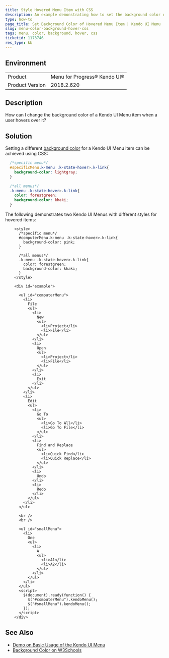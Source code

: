 ```yaml
---
title: Style Hovered Menu Item with CSS
description: An example demonstrating how to set the background color of a hovered Kendo UI Menu item
type: how-to
page_title: Set Background Color of Hovered Menu Item | Kendo UI Menu
slug: menu-color-background-hover-css
tags: menu, color, background, hover, css
ticketid: 1173746
res_type: kb
---
```


## Environment
<table>
 <tr>
  <td>Product</td>
  <td>Menu for Progress® Kendo UI®</td>
 </tr>
 <tr>
  <td>Product Version</td>
  <td>2018.2.620</td>
 </tr>
</table>

## Description

How can I change the background color of a Kendo UI Menu item when a user hovers over it?

## Solution

Setting a different [background color](https://www.w3schools.com/css/css_background.asp) for a Kendo UI Menu item can be achieved using CSS:  
```CSS
  /*specific menu*/
  #specificMenu.k-menu .k-state-hover>.k-link{
    background-color: lightgray;
  }

  /*all menus*/
  .k-menu .k-state-hover>.k-link{
    color: forestgreen;
    background-color: khaki;
  }
```

The following demonstrates two Kendo UI Menus with different styles for hovered items:

```dojo
    <style>
      /*specific menu*/
      #computerMenu.k-menu .k-state-hover>.k-link{
        background-color: pink;
      }

      /*all menus*/
      .k-menu .k-state-hover>.k-link{
        color: forestgreen;
        background-color: khaki;
      }
    </style>

    <div id="example">

      <ul id="computerMenu">
        <li>
          File
          <ul>
            <li>
              New
              <ul>
                <li>Project</li>
                <li>File</li>
              </ul>
            </li>
            <li>
              Open
              <ul>
                <li>Project</li>
                <li>File</li>
              </ul>
            </li>
            <li>
              Exit
            </li>
          </ul>
        </li>
        <li>
          Edit
          <ul>
            <li>
              Go To
              <ul>
                <li>Go To All</li>
                <li>Go To File</li>
              </ul>
            </li>
            <li>
              Find and Replace
              <ul>
                <li>Quick Find</li>
                <li>Quick Replace</li>
              </ul>
            </li>
            <li>
              Undo
            </li>
            <li>
              Redo
            </li>
          </ul>
        </li>
      </ul>

      <br />
      <br />

      <ul id="smallMenu">
        <li>
          One
          <ul>
            <li>
              A
              <ul>
                <li>A1</li>
                <li>A2</li>
              </ul>
            </li>
          </ul>
        </li>
      </ul>
      <script>
        $(document).ready(function() {
          $("#computerMenu").kendoMenu();
          $("#smallMenu").kendoMenu();
        });
      </script>
    </div>
```

## See Also

* [Demo on Basic Usage of the Kendo UI Menu](https://demos.telerik.com/kendo-ui/menu/index)
* [Background Color on W3Schools](https://www.w3schools.com/css/css_background.asp)

